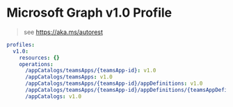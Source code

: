 # Microsoft Graph v1.0 Profile

> see https://aka.ms/autorest

``` yaml
profiles:
  v1.0:
    resources: {}
    operations:
      /appCatalogs/teamsApps/{teamsApp-id}: v1.0
      /appCatalogs/teamsApps: v1.0
      /appCatalogs/teamsApps/{teamsApp-id}/appDefinitions: v1.0
      /appCatalogs/teamsApps/{teamsApp-id}/appDefinitions/{teamsAppDefinition-id}: v1.0
      /appCatalogs: v1.0

```

